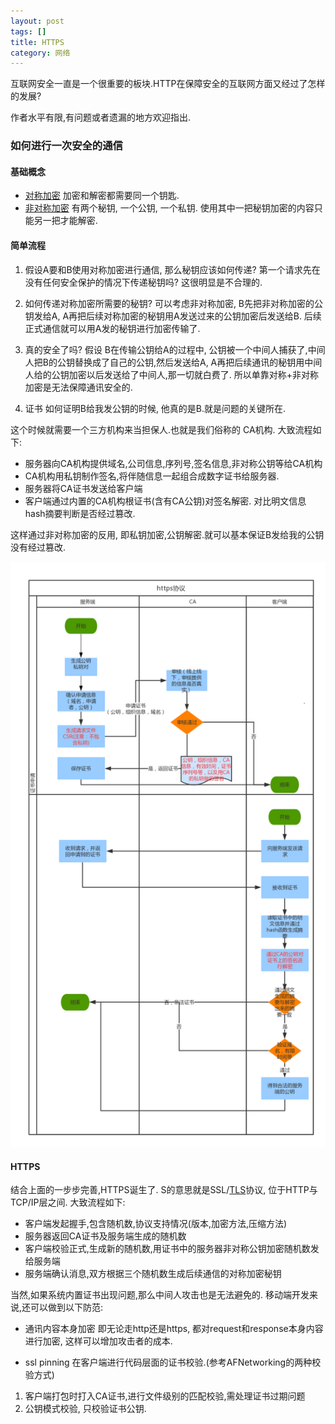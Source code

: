 ```yaml
---
layout: post
tags: []
title: HTTPS
category: 网络
---
```

互联网安全一直是一个很重要的板块.HTTP在保障安全的互联网方面又经过了怎样的发展?

作者水平有限,有问题或者遗漏的地方欢迎指出.

### 如何进行一次安全的通信

#### 基础概念
* [对称加密](https://zh.wikipedia.org/wiki/%E5%B0%8D%E7%A8%B1%E5%AF%86%E9%91%B0%E5%8A%A0%E5%AF%86) 加密和解密都需要同一个钥匙.
* [非对称加密](https://zh.wikipedia.org/wiki/%E5%85%AC%E5%BC%80%E5%AF%86%E9%92%A5%E5%8A%A0%E5%AF%86) 有两个秘钥, 一个公钥, 一个私钥. 使用其中一把秘钥加密的内容只能另一把才能解密.

#### 简单流程

1. 假设A要和B使用对称加密进行通信, 那么秘钥应该如何传递?
第一个请求先在没有任何安全保护的情况下传递秘钥吗? 这很明显是不合理的.

2. 如何传递对称加密所需要的秘钥?
可以考虑非对称加密, B先把非对称加密的公钥发给A, A再把后续对称加密的秘钥用A发送过来的公钥加密后发送给B. 后续正式通信就可以用A发的秘钥进行加密传输了.

3. 真的安全了吗?
假设 B在传输公钥给A的过程中, 公钥被一个中间人捕获了,中间人把B的公钥替换成了自己的公钥,然后发送给A, A再把后续通讯的秘钥用中间人给的公钥加密以后发送给了中间人,那一切就白费了.
所以单靠对称+非对称加密是无法保障通讯安全的.

4. 证书
如何证明B给我发公钥的时候, 他真的是B.就是问题的关键所在.

这个时候就需要一个三方机构来当担保人.也就是我们俗称的 CA机构.
大致流程如下:
* 服务器向CA机构提供域名,公司信息,序列号,签名信息,非对称公钥等给CA机构
* CA机构用私钥制作签名,将伴随信息一起组合成数字证书给服务器.
* 服务器将CA证书发送给客户端
* 客户端通过内置的CA机构根证书(含有CA公钥)对签名解密. 对比明文信息hash摘要判断是否经过篡改.

这样通过非对称加密的反用, 即私钥加密,公钥解密.就可以基本保证B发给我的公钥没有经过篡改.

![CA](https://raw.githubusercontent.com/HighmoreXu/BlogImage/master/images/CA.png "CA")


#### HTTPS
结合上面的一步步完善,HTTPS诞生了.
S的意思就是SSL/[TLS](https://zh.wikipedia.org/wiki/%E5%82%B3%E8%BC%B8%E5%B1%A4%E5%AE%89%E5%85%A8%E6%80%A7%E5%8D%94%E5%AE%9A)协议, 位于HTTP与TCP/IP层之间.
大致流程如下:

* 客户端发起握手,包含随机数,协议支持情况(版本,加密方法,压缩方法)
* 服务器返回CA证书及服务端生成的随机数
* 客户端校验正式,生成新的随机数,用证书中的服务器非对称公钥加密随机数发给服务端
* 服务端确认消息,双方根据三个随机数生成后续通信的对称加密秘钥

当然,如果系统内置证书出现问题,那么中间人攻击也是无法避免的.
移动端开发来说,还可以做到以下防范:

* 通讯内容本身加密
即无论走http还是https, 都对request和response本身内容进行加密, 这样可以增加攻击者的成本.

* ssl pinning
在客户端进行代码层面的证书校验.(参考AFNetworking的两种校验方式)
1) 客户端打包时打入CA证书,进行文件级别的匹配校验,需处理证书过期问题
2) 公钥模式校验, 只校验证书公钥.



